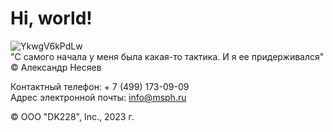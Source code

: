 # Hi, world!

![YkwgV6kPdLw](https://github.com/Draigo231/test/assets/140915715/eda237f2-34cf-4a1c-a440-6b3d17736aa6) <br /> "С самого начала у меня была какая-то тактика. И я ее придерживался" © Александр Несяев

Контактный телефон: + 7 (499) 173-09-09 <br /> Адрес электронной почты: info@msph.ru

© ООО "DK228", Inc., 2023 г.
